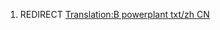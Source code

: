 1.  REDIRECT [Translation:B powerplant txt/zh
    CN](Translation:B_powerplant_txt/zh_CN "wikilink")
